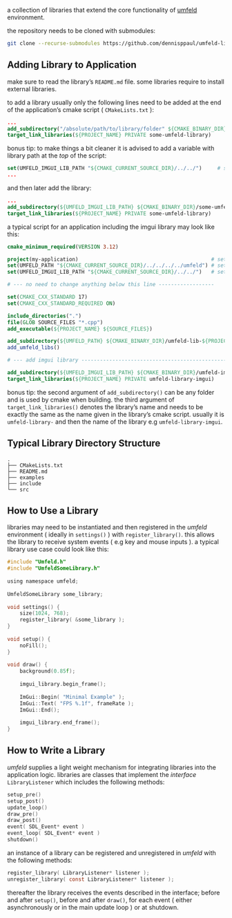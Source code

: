 a collection of libraries that extend the core functionality of [umfeld](https://github.com/dennisppaul/umfeld) environment.

the repository needs to be cloned with submodules:

```sh
git clone --recurse-submodules https://github.com/dennisppaul/umfeld-libraries.git
```

## Adding Library to Application

make sure to read the library’s `README.md` file. some libraries require to install external libraries.

to add a library usually only the following lines need to be added at the end of the application’s cmake script ( `CMakeLists.txt` ):

```cmake
...
add_subdirectory("/absolute/path/to/library/folder" ${CMAKE_BINARY_DIR}/some-umfeld-library-${PROJECT_NAME})
target_link_libraries(${PROJECT_NAME} PRIVATE some-umfeld-library)
```

bonus tip: to make things a bit cleaner it is advised to add a variable with library path at the *top* of the script:

```cmake
set(UMFELD_IMGUI_LIB_PATH "${CMAKE_CURRENT_SOURCE_DIR}/../../")     # set path to umfeld imgui library
...
```

and then later add the library:

```cmake
...
add_subdirectory(${UMFELD_IMGUI_LIB_PATH} ${CMAKE_BINARY_DIR}/some-umfeld-library-${PROJECT_NAME})
target_link_libraries(${PROJECT_NAME} PRIVATE some-umfeld-library)
```

a typical script for an application including the imgui library may look like this:

```cmake
cmake_minimum_required(VERSION 3.12)

project(my-application)                                           # set application name
set(UMFELD_PATH "${CMAKE_CURRENT_SOURCE_DIR}/../../../../umfeld") # set path to umfeld library
set(UMFELD_IMGUI_LIB_PATH "${CMAKE_CURRENT_SOURCE_DIR}/../../")   # set path to umfeld imgui library

# --- no need to change anything below this line ------------------

set(CMAKE_CXX_STANDARD 17)
set(CMAKE_CXX_STANDARD_REQUIRED ON)

include_directories(".")
file(GLOB SOURCE_FILES "*.cpp")
add_executable(${PROJECT_NAME} ${SOURCE_FILES})

add_subdirectory(${UMFELD_PATH} ${CMAKE_BINARY_DIR}/umfeld-lib-${PROJECT_NAME})
add_umfeld_libs()

# --- add imgui library -------------------------------------------------------

add_subdirectory(${UMFELD_IMGUI_LIB_PATH} ${CMAKE_BINARY_DIR}/umfeld-imgui-${PROJECT_NAME})
target_link_libraries(${PROJECT_NAME} PRIVATE umfeld-library-imgui)
```

bonus tip: the second argument of `add_subdirectory()` can be any folder and is used by cmake when building. the third argument of `target_link_libraries()` denotes the library’s name and needs to be exactly the same as the name given in the library’s cmake script. usually it is `umfeld-library-` and then the name of the library e.g `umfeld-library-imgui`.

## Typical Library Directory Structure

```
.
├── CMakeLists.txt
├── README.md
├── examples
├── include
└── src
```

## How to Use a Library

libraries may need to be instantiated and then registered in the *umfeld* environment ( ideally in `settings()` ) with `register_library()`. this allows the library to receive system events ( e.g key and mouse inputs ). a typical library use case could look like this:

```c
#include "Umfeld.h"  
#include "UmfeldSomeLibrary.h"  
  
using namespace umfeld;  
  
UmfeldSomeLibrary some_library;  
  
void settings() {  
    size(1024, 768);  
    register_library( &some_library );  
}  
  
void setup() {  
    noFill();  
}  
  
void draw() {  
    background(0.85f);  
  
    imgui_library.begin_frame();  
  
    ImGui::Begin( "Minimal Example" );  
    ImGui::Text( "FPS %.1f", frameRate );  
    ImGui::End();  
  
    imgui_library.end_frame();  
}
```

## How to Write a Library

*umfeld* supplies a light weight mechanism for integrating libraries into the application logic. libraries are classes that implement the *interface* `LibraryListener` which includes the following methods:

```c
setup_pre()                  
setup_post()
update_loop()
draw_pre()                   
draw_post()                  
event( SDL_Event* event )
event_loop( SDL_Event* event )
shutdown()
```

an instance of a library can be registered and unregistered in *umfeld* with the following methods:

```c
register_library( LibraryListener* listener );
unregister_library( const LibraryListener* listener );
```

thereafter the library receives the events described in the interface; before and after `setup()`, before and after `draw()`, for each event ( either asynchronously or in the main update loop ) or at shutdown.
